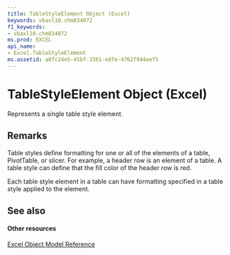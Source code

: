 ```yaml
---
title: TableStyleElement Object (Excel)
keywords: vbaxl10.chm834072
f1_keywords:
- vbaxl10.chm834072
ms.prod: EXCEL
api_name:
- Excel.TableStyleElement
ms.assetid: a8fc24e5-45bf-3361-edfe-4762f944eef5
---
```



# TableStyleElement Object (Excel)

Represents a single table style element.


## Remarks

Table styles define formatting for one or all of the elements of a table, PivotTable, or slicer. For example, a header row is an element of a table. A table style can define that the fill color of the header row is red. 

Each table style element in a table can have formatting specified in a table style applied to the element.


## See also


#### Other resources


[Excel Object Model Reference](http://msdn.microsoft.com/library/object-model-excel-vba-reference%28Office.15%29.aspx)


